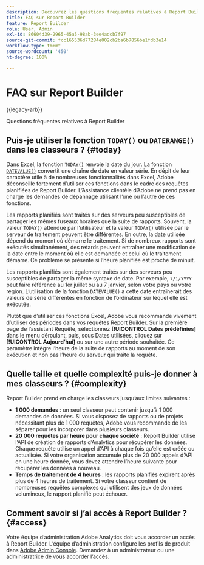 ```yaml
---
description: Découvrez les questions fréquentes relatives à Report Builder.
title: FAQ sur Report Builder
feature: Report Builder
role: User, Admin
exl-id: 86604d39-2965-45a5-98ab-3ee4adcb7f97
source-git-commit: fcc165536d77284e002cb2ba6b7856be1fdb3e14
workflow-type: tm+mt
source-wordcount: '450'
ht-degree: 100%

---
```


# FAQ sur Report Builder

{{legacy-arb}}

Questions fréquentes relatives à Report Builder

## Puis-je utiliser la fonction `TODAY()` ou `DATERANGE()` dans les classeurs ? {#today}

Dans Excel, la fonction [`TODAY()`](https://support.microsoft.com/fr-fr/office/today-function-5eb3078d-a82c-4736-8930-2f51a028fdd9) renvoie la date du jour. La fonction [`DATEVALUE()`](https://support.microsoft.com/fr-fr/office/datevalue-function-df8b07d4-7761-4a93-bc33-b7471bbff252) convertit une chaîne de date en valeur série. En dépit de leur caractère utile à de nombreuses fonctionnalités dans Excel, Adobe déconseille fortement d’utiliser ces fonctions dans le cadre des requêtes planifiées de Report Builder. L’Assistance clientèle d’Adobe ne prend pas en charge les demandes de dépannage utilisant l’une ou l’autre de ces fonctions.

Les rapports planifiés sont traités sur des serveurs peu susceptibles de partager les mêmes fuseaux horaires que la suite de rapports. Souvent, la valeur `TODAY()` attendue par l’utilisateur et la valeur `TODAY()` utilisée par le serveur de traitement peuvent être différentes. En outre, la date utilisée dépend du moment où démarre le traitement. Si de nombreux rapports sont exécutés simultanément, des retards peuvent entraîner une modification de la date entre le moment où elle est demandée et celui où le traitement démarre. Ce problème se présente si l’heure planifiée est proche de minuit.

Les rapports planifiés sont également traités sur des serveurs peu susceptibles de partager la même syntaxe de date. Par exemple, `7/1/YYYY` peut faire référence au 1er juillet ou au 7 janvier, selon votre pays ou votre région. L’utilisation de la fonction `DATEVALUE()` à cette date entraînerait des valeurs de série différentes en fonction de l’ordinateur sur lequel elle est exécutée.

Plutôt que d’utiliser ces fonctions Excel, Adobe vous recommande vivement d’utiliser des périodes dans vos requêtes Report Builder. Sur la première page de l’assistant Requête, sélectionnez **[!UICONTROL Dates prédéfinies]** dans le menu déroulant, puis, sous Dates utilisées, cliquez sur **[!UICONTROL Aujourd’hui]** ou sur une autre période souhaitée. Ce paramètre intègre l’heure de la suite de rapports au moment de son exécution et non pas l’heure du serveur qui traite la requête.

## Quelle taille et quelle complexité puis-je donner à mes classeurs ? {#complexity}

Report Builder prend en charge les classeurs jusqu’aux limites suivantes :

* **1 000 demandes** : un seul classeur peut contenir jusquʼà 1 000 demandes de données. Si vous disposez de rapports ou de projets nécessitant plus de 1 000 requêtes, Adobe vous recommande de les séparer pour les incorporer dans plusieurs classeurs.
* **20 000 requêtes par heure pour chaque société** : Report Builder utilise l’API de création de rapports d’Analytics pour récupérer les données. Chaque requête utilise un appel d’API à chaque fois qu’elle est créée ou actualisée. Si votre organisation accumule plus de 20 000 appels d’API en une heure donnée, vous devez attendre l’heure suivante pour récupérer les données à nouveau.
* **Temps de traitement de 4 heures** : les rapports planifiés expirent après plus de 4 heures de traitement. Si votre classeur contient de nombreuses requêtes complexes qui utilisent des jeux de données volumineux, le rapport planifié peut échouer.

## Comment savoir si j’ai accès à Report Builder ? {#access}

Votre équipe d’administration Adobe Analytics doit vous accorder un accès à Report Builder. L’équipe d’administration configure les profils de produit dans [Adobe Admin Console](/help/admin/admin-console/home.md). Demandez à un administrateur ou une administratrice de vous accorder l’accès.
